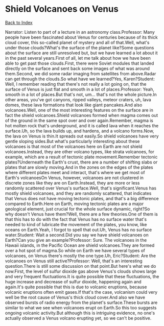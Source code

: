 # Shield Volcanoes on Venus
[Back to Index](https://github.com/windows10010/tpoExtractor/blog/master/README.md)

Narrator: Listen to part of a lecture in an astronomy class.Professor: Many people have been fascinated about Venus for centuries because of its thick cloud cover, this so-called planet of mystery and all of that.Well, what's under those clouds?What's the surface of the planet like?Some questions about the surface are still unresolved but, but we have learned a lot about it in the past several years.First of all, let me talk about how we have been able to get past those clouds.First, there were Soviet modules that landed directly on the surface and sent back some images of what was around them.Second, we did some radar imaging from satellites from above.Radar can get through the clouds.So what have we learned?Yes, Karen?Student: Well, I remember reading that there's not really a lot going on, that the surface of Venus is just flat and smooth in a lot of places.Professor: Yeah, smooth in a lot of places.But that's not, um... that's not the whole picture.In other areas, you've got canyons, ripped valleys, meteor craters, uh, lava domes, these lava formations that look like giant pancakes.And also volcanoes.Well, one of the most interesting features on the surface are in fact the shield volcanoes.Shield volcanoes formed when magma comes out of the ground in the same spot over and over again.Remember, magma is hot molten rock that's underground, and it is called lava when it reaches the surface.Uh, so the lava builds up, and hardens, and a volcano forms.Now, the lava on Venus is thin.It spreads out easily.So shield volcanoes have very gentle sloping sides.But what's particularly interesting about these volcanoes is that most of the volcanoes here on Earth are not shield volcanoes.Instead, they are other volcano types, like strata volcanoes, for example, which are a result of tectonic plate movement.Remember tectonic plates?Underneath the Earth's crust, there are a number of shifting slabs or plates that are slowly moving.And in the zones on the edges of the plates where different plates meet and interact, that's where we get most of Earth's volcanoesOn Venus, however, volcanoes are not clustered in discrete zones like they are on Earth.Instead, they are more or less randomly scattered over Venus's surface.Well, that's significant.Venus has mostly shield volcanoes, and they are randomly scattered, that indicates that Venus does not have moving tectonic plates, and that's a big difference compared to Earth.Here on Earth, moving tectonic plates are a major geological element, just crucial for the whole surface dynamic, right?So why doesn't Venus have them?Well, there are a few theories.One of them is that this has to do with the fact that Venus has no surface water that's needed to kind of lubricate the movement of the plates, you know, like oceans on Earth.Yeah, I forgot to spell that out.Uh, Venus has no surface water.Student: Wait a second.Did you say we have shield volcanoes on Earth?Can you give an example?Professor: Sure. The volcanoes in the Hawaii islands, in the Pacific Ocean are shield volcanoes.They are formed over a hot spot of magma.So while on Earth we have several types of volcanoes, on Venus there's mostly the one type.Uh, Eric?Student: Are the volcanoes on Venus still active?Professor: Well, that's an interesting question.There is still some discussion on that point.But here's what we do now.First, the level of sulfur dioxide gas above Venus's clouds shows large and very frequent fluctuations.It is quite possible that these fluctuations, the huge increase and decrease of sulfur dioxide, happening again and again.It's quite possible that this is due to volcanic eruptions, because volcanic eruptions often emit gases.If that's the case, volcanism could very well be the root cause of Venus's thick cloud cover.And also we have observed bursts of radio energy from the planet's surface.These bursts are similar to what we see when volcanoes erupt on Earth.So this too suggests ongoing volcanic activity.But although this is intriguing evidence, no one's actually observed a Venus volcano erupting yet, so we can't be positive. 